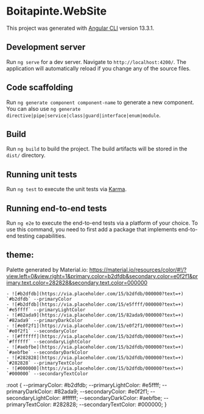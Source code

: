 # Boitapinte.WebSite

This project was generated with [Angular CLI](https://github.com/angular/angular-cli) version 13.3.1.

## Development server

Run `ng serve` for a dev server. Navigate to `http://localhost:4200/`. The application will automatically reload if you change any of the source files.

## Code scaffolding

Run `ng generate component component-name` to generate a new component. You can also use `ng generate directive|pipe|service|class|guard|interface|enum|module`.

## Build

Run `ng build` to build the project. The build artifacts will be stored in the `dist/` directory.

## Running unit tests

Run `ng test` to execute the unit tests via [Karma](https://karma-runner.github.io).

## Running end-to-end tests

Run `ng e2e` to execute the end-to-end tests via a platform of your choice. To use this command, you need to first add a package that implements end-to-end testing capabilities.

## theme:
Palette generated by Material.io:
https://material.io/resources/color/#!/?view.left=0&view.right=1&primary.color=b2dfdb&secondary.color=e0f2f1&primary.text.color=282828&secondary.text.color=000000


    - ![#b2dfdb](https://via.placeholder.com/15/b2dfdb/000000?text=+) `#b2dfdb` --primaryColor
    - ![#b2dfdb](https://via.placeholder.com/15/e5ffff/000000?text=+) `#e5ffff` --primaryLightColor
    - ![#82ada9](https://via.placeholder.com/15/82ada9/000000?text=+) `#82ada9` --primaryDarkColor
    - ![#e0f2f1](https://via.placeholder.com/15/e0f2f1/000000?text=+) `#e0f2f1` --secondaryColor
    - ![#ffffff](https://via.placeholder.com/15/b2dfdb/000000?text=+) `#ffffff` --secondaryLightColor
    - ![#aebfbe](https://via.placeholder.com/15/b2dfdb/000000?text=+) `#aebfbe` --secondaryDarkColor
    - ![#282828](https://via.placeholder.com/15/b2dfdb/000000?text=+) `#282828` --primaryTextColor
    - ![#000000](https://via.placeholder.com/15/b2dfdb/000000?text=+) `#000000` --secondaryTextColor

:root {
    --primaryColor: #b2dfdb;
    --primaryLightColor: #e5ffff;
    --primaryDarkColor: #82ada9;
    --secondaryColor: #e0f2f1;
    --secondaryLightColor: #ffffff;
    --secondaryDarkColor: #aebfbe;
    --primaryTextColor: #282828;
    --secondaryTextColor: #000000;
}
